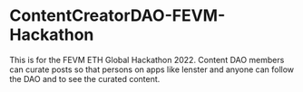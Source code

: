 # ContentCreatorDAO-FEVM-Hackathon
This is for the FEVM ETH Global Hackathon 2022. Content DAO members can curate posts so that persons on apps like lenster  and anyone can follow the DAO and to see the curated content.
